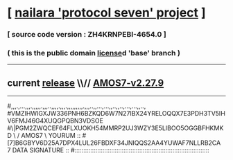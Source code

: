 
# [ [nailara 'protocol seven' project](http://nailara.network/) ]

### [ source code version : ZH4KRNPEBI-4654.0 ]

### ( this is the public domain [license](../license)d 'base' branch )
---
## current [release](https://github.com/nailara-technologies/protocol-7/releases) \\\\// [AMOS7-v2.27.9](https://github.com/nailara-technologies/protocol-7/releases/tag/AMOS7-v2.27.9)
---

#,,,.,...,,,.,,,,,.,,,..,,,,.,,,.,,,,,,,,,.,,,..,,...,...,,..,,..,...,...,,..,
#VMZIHWIGXJW336PNH6BZKQD6W7N27IBX24YRELOQQX7E3PDH3TV5IHV6FMJ46G4XUQGPQBN3VDSOE
#\\\|PGM2ZWQCEF64FLXUOKH54MMRP2UJ3WZY3E5LIBOO5OGGBFHKMKD \ / AMOS7 \ YOURUM ::
#\[7]B6GBYV6D25A7DPX4LUL26FBDXF34JNIQQS2AA4YUWAF7NLLRB2CA 7  DATA SIGNATURE ::
#:::::::::::::::::::::::::::::::::::::::::::::::::::::::::::::::::::::::::::::
